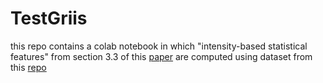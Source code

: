 # TestGriis

this repo contains a colab notebook in which "intensity-based statistical features" from section 3.3 of this [paper]( https://arxiv.org/pdf/1612.07003.pdf) are computed using dataset from this [repo]( https://github.com/theibsi/data_sets/tree/master/ibsi_1_digital_phantom) 
